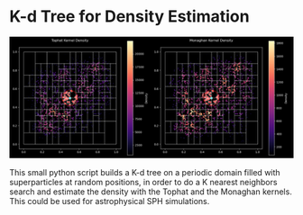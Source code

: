 # K-d Tree for Density Estimation

![Alt text](partition_dens.png)

This small python script builds a K-d tree on a periodic domain filled with superparticles at random positions, in order to do a K nearest neighbors search and estimate the density with the Tophat and the Monaghan kernels. This could be used for astrophysical SPH simulations.
